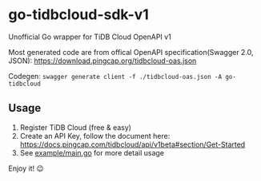 # go-tidbcloud-sdk-v1

Unofficial Go wrapper for TiDB Cloud OpenAPI v1

Most generated code are from offical OpenAPI specification(Swagger 2.0, JSON): https://download.pingcap.org/tidbcloud-oas.json

Codegen:
`swagger generate client -f ./tidbcloud-oas.json -A go-tidbcloud`

## Usage

1. Register TiDB Cloud (free & easy)
2. Create an API Key, follow the document here: https://docs.pingcap.com/tidbcloud/api/v1beta#section/Get-Started
3. See [example/main.go](https://github.com/c4pt0r/go-tidbcloud-sdk-v1/blob/master/example/main.go) for more detail usage

Enjoy it! 😉

